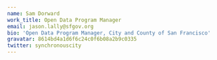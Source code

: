 ```yaml
---
name: Sam Dorward
work_title: Open Data Program Manager
email: jason.lally@sfgov.org
bio: 'Open Data Program Manager, City and County of San Francisco'
gravatar: 8614bd4a1d6f6c24c0f6b08a2b9c0335
twitter: synchronouscity
---
```



